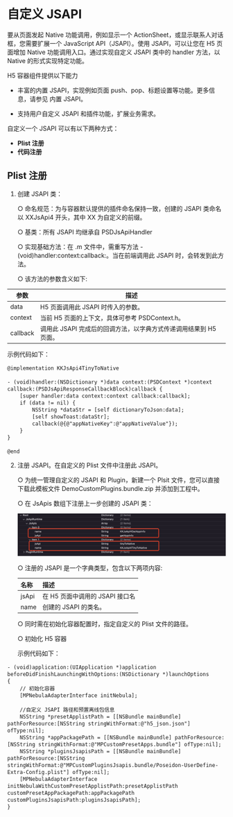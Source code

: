 # 自定义 JSAPI

要从页面发起 Native 功能调用，例如显示一个 ActionSheet，或显示联系人对话框，您需要扩展一个 JavaScript API（JSAPI）。使用 JSAPI，可以让您在 H5 页面增加 Native 功能调用入口。通过实现自定义 JSAPI 类中的 handler 方法，以 Native 的形式实现特定功能。

H5 容器组件提供以下能力
- 丰富的内置 JSAPI，实现例如页面 push、pop、标题设置等功能。更多信息，请参见 内置 JSAPI。

- 支持用户自定义 JSAPI 和插件功能，扩展业务需求。

自定义一个 JSAPI 可以有以下两种方式：
-  **Plist 注册** 
-  **代码注册** 

## Plist 注册

1. 创建 JSAPI 类：

    ○ 命名规范：为与容器默认提供的插件命名保持一致，创建的 JSAPI 类命名以 XXJsApi4 开头，其中 XX 为自定义的前缀。

    ○ 基类：所有 JSAPI 均继承自 PSDJsApiHandler

    ○ 实现基础方法：在 .m 文件中，需重写方法 -(void)handler:context:callback:。当在前端调用此 JSAPI 时，会转发到此方法。

    ○ 该方法的参数含义如下:

|  参数 |  描述 |
|---|---|
|  data | H5 页面调用此 JSAPI 时传入的参数。  |
| context  |  当前 H5 页面的上下文，具体可参考 PSDContext.h。 |
| callback  | 调用此 JSAPI 完成后的回调方法，以字典方式传递调用结果到 H5 页面。  |

示例代码如下：

```objc
@implementation KKJsApi4TinyToNative

- (void)handler:(NSDictionary *)data context:(PSDContext *)context callback:(PSDJsApiResponseCallbackBlock)callback {
    [super handler:data context:context callback:callback];
    if (data != nil) {
        NSString *dataStr = [self dictionaryToJson:data];
        [self showToast:dataStr];
        callback(@{@"appNativeKey":@"appNativeValue"});
    }
}

@end
```

2. 注册 JSAPI。在自定义的 Plist 文件中注册此 JSAPI。

    ○ 为统一管理自定义的 JSAPI 和 Plugin，新建一个 Plsit 文件，您可以直接下载此模板文件 DemoCustomPlugins.bundle.zip 并添加到工程中。

    ○ 在 JsApis 数组下注册上一步创建的 JSAPI 类：

    ![输入图片说明](../images/1650761794000.jpg)

    ○ 注册的 JSAPI 是一个字典类型，包含以下两项内容:

   |  名称 | 描述 |
   |---|---|
   |  jsApi |  在 H5 页面中调用的 JSAPI 接口名 |
   |  name |  创建的 JSAPI 的类名。 |

    ○ 同时需在初始化容器配置时，指定自定义的 Plist 文件的路径。

      ○ 初始化 H5 容器

      示例代码如下：

```objc
- (void)application:(UIApplication *)application beforeDidFinishLaunchingWithOptions:(NSDictionary *)launchOptions
{
    // 初始化容器
    [MPNebulaAdapterInterface initNebula];

    //自定义 JSAPI 路径和预置离线包信息
    NSString *presetApplistPath = [[NSBundle mainBundle] pathForResource:[NSString stringWithFormat:@"h5_json.json"] ofType:nil];
    NSString *appPackagePath = [[NSBundle mainBundle] pathForResource:[NSString stringWithFormat:@"MPCustomPresetApps.bundle"] ofType:nil];
    NSString *pluginsJsapisPath = [[NSBundle mainBundle] pathForResource:[NSString stringWithFormat:@"MPCustomPluginsJsapis.bundle/Poseidon-UserDefine-Extra-Config.plist"] ofType:nil];
    [MPNebulaAdapterInterface initNebulaWithCustomPresetApplistPath:presetApplistPath customPresetAppPackagePath:appPackagePath customPluginsJsapisPath:pluginsJsapisPath];
}
```



